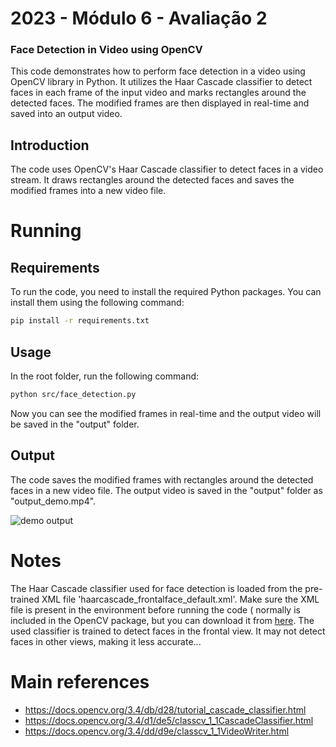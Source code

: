# 2023 - Módulo 6 - Avaliação 2

### Face Detection in Video using OpenCV

This code demonstrates how to perform face detection in a video using OpenCV library in Python. It utilizes the Haar Cascade classifier to detect faces in each frame of the input video and marks rectangles around the detected faces. The modified frames are then displayed in real-time and saved into an output video.

## Introduction

The code uses OpenCV's Haar Cascade classifier to detect faces in a video stream. It draws rectangles around the detected faces and saves the modified frames into a new video file.

# Running

## Requirements

To run the code, you need to install the required Python packages. You can install them using the following command:

```bash
pip install -r requirements.txt
```

## Usage

In the root folder, run the following command:

```bash
python src/face_detection.py
```

Now you can see the modified frames in real-time and the output video will be saved in the "output" folder.

## Output

The code saves the modified frames with rectangles around the detected faces in a new video file. The output video is saved in the "output" folder as "output_demo.mp4".

![demo output](https://github.com/ViniciosLugli/2023-1A-T2-M6-A2/assets/40807526/855f414d-159a-47f3-a776-7463863a31e3)

# Notes

The Haar Cascade classifier used for face detection is loaded from the pre-trained XML file 'haarcascade_frontalface_default.xml'. Make sure the XML file is present in the environment before running the code ( normally is included in the OpenCV package, but you can download it from [here](https://github.com/opencv/opencv/tree/master/data/haarcascades).
The used classifier is trained to detect faces in the frontal view. It may not detect faces in other views, making it less accurate...

# Main references

-   https://docs.opencv.org/3.4/db/d28/tutorial_cascade_classifier.html
-   https://docs.opencv.org/3.4/d1/de5/classcv_1_1CascadeClassifier.html
-   https://docs.opencv.org/3.4/dd/d9e/classcv_1_1VideoWriter.html
